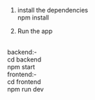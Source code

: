 1. install the dependencies<br>
   npm install

2. Run the app
<br>
backend:-
<br>
cd backend
<br>
 npm start
<br>
frontend:-
<br>
cd frontend
<br>
 npm run dev
